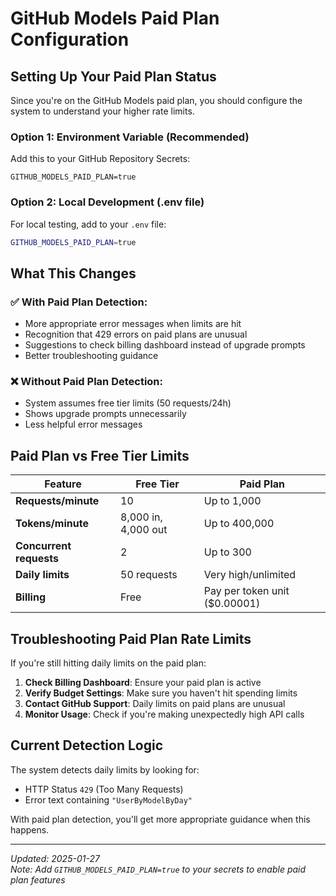 # GitHub Models Paid Plan Configuration

## Setting Up Your Paid Plan Status

Since you're on the GitHub Models paid plan, you should configure the system to understand your higher rate limits.

### Option 1: Environment Variable (Recommended)

Add this to your GitHub Repository Secrets:

```
GITHUB_MODELS_PAID_PLAN=true
```

### Option 2: Local Development (.env file)

For local testing, add to your `.env` file:

```bash
GITHUB_MODELS_PAID_PLAN=true
```

## What This Changes

### ✅ **With Paid Plan Detection:**

- More appropriate error messages when limits are hit
- Recognition that 429 errors on paid plans are unusual
- Suggestions to check billing dashboard instead of upgrade prompts
- Better troubleshooting guidance

### ❌ **Without Paid Plan Detection:**

- System assumes free tier limits (50 requests/24h)
- Shows upgrade prompts unnecessarily
- Less helpful error messages

## Paid Plan vs Free Tier Limits

| Feature                 | Free Tier           | Paid Plan                     |
| ----------------------- | ------------------- | ----------------------------- |
| **Requests/minute**     | 10                  | Up to 1,000                   |
| **Tokens/minute**       | 8,000 in, 4,000 out | Up to 400,000                 |
| **Concurrent requests** | 2                   | Up to 300                     |
| **Daily limits**        | 50 requests         | Very high/unlimited           |
| **Billing**             | Free                | Pay per token unit ($0.00001) |

## Troubleshooting Paid Plan Rate Limits

If you're still hitting daily limits on the paid plan:

1. **Check Billing Dashboard**: Ensure your paid plan is active
2. **Verify Budget Settings**: Make sure you haven't hit spending limits
3. **Contact GitHub Support**: Daily limits on paid plans are unusual
4. **Monitor Usage**: Check if you're making unexpectedly high API calls

## Current Detection Logic

The system detects daily limits by looking for:

- HTTP Status `429` (Too Many Requests)
- Error text containing `"UserByModelByDay"`

With paid plan detection, you'll get more appropriate guidance when this happens.

---

_Updated: 2025-01-27_  
_Note: Add `GITHUB_MODELS_PAID_PLAN=true` to your secrets to enable paid plan features_
